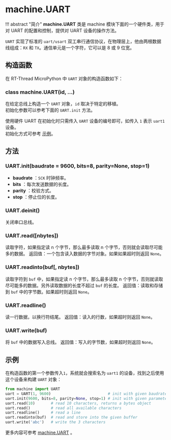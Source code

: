 # machine.UART 

!!! abstract "简介"
    **machine.UART** 类是 machine 模块下面的一个硬件类，用于对 UART 的配置和控制，提供对 UART 设备的操作方法。

`UART` 实现了标准的 `uart/usart` 双工串行通信协议，在物理层上，他由两根数据线组成：`RX` 和 `TX`。通信单元是一个字符，它可以是 8 或 9 位宽。

## 构造函数

在 RT-Thread MicroPython 中 `UART` 对象的构造函数如下：

### **class machine.UART**(id, ...)
在给定总线上构造一个 `UART` 对象，`id` 取决于特定的移植。  
初始化参数可以参考下面的 `UART.init` 方法。 

使用硬件 UART 在初始化时只需传入 `UART` 设备的编号即可，如传入 `1` 表示 `uart1` 设备。   
初始化方式可参考 [示例](#_3)。

## 方法

### **UART.init**(baudrate = 9600, bits=8, parity=None, stop=1)
- **baudrate** ：`SCK` 时钟频率。
- **bits** ：每次发送数据的长度。
- **parity** ：校验方式。
- **stop** ：停止位的长度。

### **UART.deinit**()
关闭串口总线。

### **UART.read**([nbytes])
读取字符，如果指定读 n 个字节，那么最多读取 n 个字节，否则就会读取尽可能多的数据。
返回值：一个包含读入数据的字节对象。如果如果超时则返回 `None`。

### **UART.readinto**(buf[, nbytes])
读取字符到 `buf` 中，如果指定读 n 个字节，那么最多读取 n 个字节，否则就读取尽可能多的数据。另外读取数据的长度不超过 `buf` 的长度。
返回值：读取和存储到 `buf` 中的字节数。如果超时则返回 `None`。

### **UART.readline**()
读一行数据，以换行符结尾。
返回值：读入的行数，如果超时则返回 `None`。

### **UART.write**(buf)
将 `buf` 中的数据写入总线。
返回值：写入的字节数，如果超时则返回 `None`。

## 示例

在构造函数的第一个参数传入`1`，系统就会搜索名为 `uart1` 的设备，找到之后使用这个设备来构建 `UART` 对象：

```python
from machine import UART
uart = UART(1, 9600)                         # init with given baudrate
uart.init(9600, bits=8, parity=None, stop=1) # init with given parameters
uart.read(10)       # read 10 characters, returns a bytes object
uart.read()         # read all available characters
uart.readline()     # read a line
uart.readinto(buf)  # read and store into the given buffer
uart.write('abc')   # write the 3 characters
```

  更多内容可参考 [machine.UART](http://docs.micropython.org/en/latest/pyboard/library/machine.UART.html) 。